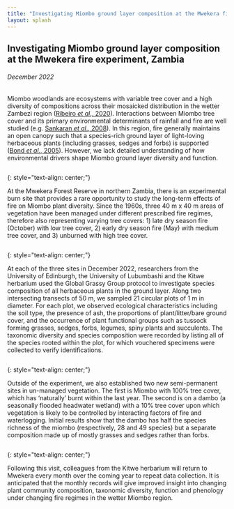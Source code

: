 ```yaml
---
title: "Investigating Miombo ground layer composition at the Mwekera fire experiment, Zambia"
layout: splash
---
```

## Investigating Miombo ground layer composition at the Mwekera fire experiment, Zambia
###### *December 2022*

Miombo woodlands are ecosystems with variable tree cover and a high diversity of compositions across their mosaicked distribution in the wetter Zambezi region ([Ribeiro *et al*., 2020](https://link.springer.com/chapter/10.1007/978-3-030-50104-4_2)). Interactions between Miombo tree cover and its primary environmental determinants of rainfall and fire are well studied (e.g. [Sankaran *et al*., 2008](https://onlinelibrary.wiley.com/doi/10.1111/j.1466-8238.2007.00360.x)). In this region, fire generally maintains an open canopy such that a species-rich ground layer of light-loving herbaceous plants (including grasses, sedges and forbs) is supported ([Bond *et al*., 2005](https://nph.onlinelibrary.wiley.com/doi/10.1111/j.1469-8137.2004.01252.x)). However, we lack detailed understanding of how environmental drivers shape Miombo ground layer diversity and function.

<figure style="width: 1000px" class="align-centre">
  <img src="{{ site.url }}{{ site.baseurl }}/images/m-1.jpeg" alt="">
</figure>
{: style="text-align: center;"}

At the Mwekera Forest Reserve in northern Zambia, there is an experimental burn site that provides a rare opportunity to study the long-term effects of fire on Miombo plant diversity. Since the 1960s, three 40 m x 40 m areas of vegetation have been managed under different prescribed fire regimes, therefore also representing varying tree covers: 1) late dry season fire (October) with low tree cover, 2) early dry season fire (May) with medium tree cover, and 3) unburned with high tree cover.

<figure style="width: 1000px" class="align-centre">
  <img src="{{ site.url }}{{ site.baseurl }}/images/m-4.jpg" alt="">
</figure>
{: style="text-align: center;"}

At each of the three sites in December 2022, researchers from the University of Edinburgh, the University of Lubumbashi and the Kitwe herbarium used the Global Grassy Group protocol to investigate species composition of all herbaceous plants in the ground layer. Along two intersecting transects of 50 m, we sampled 21 circular plots of 1 m in diameter. For each plot, we observed ecological characteristics including the soil type, the presence of ash, the proportions of plant/litter/bare ground cover, and the occurrence of plant functional groups such as tussock forming grasses, sedges, forbs, legumes, spiny plants and succulents. The taxonomic diversity and species composition were recorded by listing all of the species rooted within the plot, for which vouchered specimens were collected to verify identifications.

<figure style="width: 1000px" class="align-centre">
  <img src="{{ site.url }}{{ site.baseurl }}/images/m-2.jpg" alt="">
</figure>
{: style="text-align: center;"}

Outside of the experiment, we also established two new semi-permanent sites in un-managed vegetation. The first is Miombo with 100% tree cover, which has ‘naturally’ burnt within the last year. The second is on a dambo (a seasonally flooded headwater wetland) with a 10% tree cover upon which vegetation is likely to be controlled by interacting factors of fire and waterlogging. Initial results show that the dambo has half the species richness of the miombo (respectively, 28 and 49 species) but a separate composition made up of mostly grasses and sedges rather than forbs.

<figure style="width: 1000px" class="align-centre">
  <img src="{{ site.url }}{{ site.baseurl }}/images/m-3.jpg" alt="">
</figure>
{: style="text-align: center;"}

Following this visit, colleagues from the Kitwe herbarium will return to Mwekera every month over the coming year to repeat data collection. It is anticipated that the monthly records will give improved insight into changing plant community composition, taxonomic diversity, function and phenology under changing fire regimes in the wetter Miombo region. 
